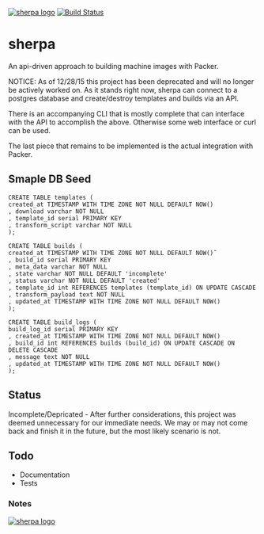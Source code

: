 [![sherpa logo](http://microbox.rocks/assets/readme-headers/sherpa.png)](http://microbox.cloud/open-source#sherpa)
[![Build Status](https://github.com/mu-box/sherpa/actions/workflows/ci.yaml/badge.svg)](https://github.com/mu-box/sherpa/actions)

# sherpa

An api-driven approach to building machine images with Packer.

NOTICE: As of 12/28/15 this project has been deprecated and will no longer be
actively worked on. As it stands right now, sherpa can connect to a postgres
database and create/destroy templates and builds via an API.

There is an accompanying CLI that is mostly complete that can interface with the
API to accomplish the above. Otherwise some web interface or curl can be used.

The last piece that remains to be implemented is the actual integration with
Packer.

## Smaple DB Seed
```
CREATE TABLE templates (
created_at TIMESTAMP WITH TIME ZONE NOT NULL DEFAULT NOW()
, download varchar NOT NULL
, template_id serial PRIMARY KEY
, transform_script varchar NOT NULL
);

CREATE TABLE builds (
created_at TIMESTAMP WITH TIME ZONE NOT NULL DEFAULT NOW()˜
, build_id serial PRIMARY KEY
, meta_data varchar NOT NULL
, state varchar NOT NULL DEFAULT 'incomplete'
, status varchar NOT NULL DEFAULT 'created'
, template_id int REFERENCES templates (template_id) ON UPDATE CASCADE
, transform_payload text NOT NULL
, updated_at TIMESTAMP WITH TIME ZONE NOT NULL DEFAULT NOW()
);

CREATE TABLE build_logs (
build_log_id serial PRIMARY KEY
, created_at TIMESTAMP WITH TIME ZONE NOT NULL DEFAULT NOW()
, build_id int REFERENCES builds (build_id) ON UPDATE CASCADE ON DELETE CASCADE
, message text NOT NULL
, updated_at TIMESTAMP WITH TIME ZONE NOT NULL DEFAULT NOW()
);
```

## Status

Incomplete/Depricated - After further considerations, this project was deemed
unnecessary for our immediate needs. We may or may not come back and finish it
in the future, but the most likely scenario is not.

## Todo

- Documentation
- Tests

### Notes

[![sherpa logo](http://microbox.rocks/assets/open-src/microbox-open-src.png)](http://microbox.cloud/open-source)
